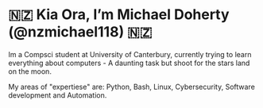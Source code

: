 # 🇳🇿 Kia Ora, I’m Michael Doherty (@nzmichael118) 🇳🇿
Im a Compsci student at University of Canterbury, currently trying to learn everything about computers - A daunting task but shoot for the stars land on the moon. 

My areas of "expertiese" are: Python, Bash, Linux, Cybersecurity, Software development and Automation. <br>

